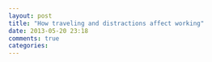 ```yaml
---
layout: post
title: "How traveling and distractions affect working"
date: 2013-05-20 23:18
comments: true
categories: 
---
```

